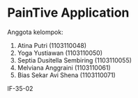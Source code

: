 PainTive Application
===========
Anggota kelompok: 
1. Atina Putri (1103110048) 
2. Yoga Yustiawan (1103110050) 
3. Septia Dusitella Sembiring (1103110055) 
4. Melviana Anggraini (1103110061) 
5. Bias Sekar Avi Shena (1103110071)

IF-35-02
